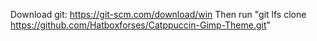 Download git: https://git-scm.com/download/win
Then run "git lfs clone https://github.com/Hatboxforses/Catppuccin-Gimp-Theme.git"
